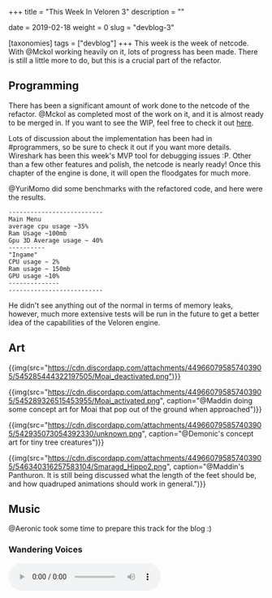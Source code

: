 +++
title = "This Week In Veloren 3"
description = ""

date = 2019-02-18
weight = 0
slug = "devblog-3"

[taxonomies]
tags = ["devblog"]
+++
This week is the week of netcode. With @Mckol working heavily on it, lots of progress has been made. There is still a little more to do, but this is a crucial part of the refactor.

## Programming
There has been a significant amount of work done to the netcode of the refactor. @Mckol as completed most of the work on it, and it is almost ready to be merged in. If you want to see the WIP, feel free to check it out [here](https://gitlab.com/veloren/fresh/merge_requests/6).

Lots of discussion about the implementation has been had in #programmers, so be sure to check it out if you want more details. Wireshark has been this week's MVP tool for debugging issues :P. Other than a few other features and polish, the netcode is nearly ready! Once this chapter of the engine is done, it will open the floodgates for much more.

@YuriMomo did some benchmarks with the refactored code, and here were the results.

```
--------------------------
Main Menu
average cpu usage ~35%
Ram Usage ~100mb
Gpu 3D Average usage ~ 40%
----------
"Ingame"
CPU usage ~ 2%
Ram usage ~ 150mb
GPU usage ~10%
--------------
--------------------------
```

He didn't see anything out of the normal in terms of memory leaks, however, much more extensive tests will be run in the future to get a better idea of the capabilities of the Veloren engine.

## Art

{{img(src="https://cdn.discordapp.com/attachments/449660795857403905/545285444322197505/Moai_deactivated.png")}}

{{img(src="https://cdn.discordapp.com/attachments/449660795857403905/545289326515453955/Moai_activated.png", caption="@Maddin doing some concept art for Moai that pop out of the ground when approached")}}

{{img(src="https://cdn.discordapp.com/attachments/449660795857403905/542935073054392330/unknown.png", caption="@Demonic's concept art for tiny tree creatures")}}

{{img(src="https://cdn.discordapp.com/attachments/449660795857403905/546340316257583104/Smaragd_Hippo2.png", caption="@Maddin's Panthuron. It is still being discussed what the length of the feet should be, and how quadruped animations should work in general.")}}

## Music

@Aeronic took some time to prepare this track for the blog :)

### Wandering Voices
<audio controls>
  <source src="https://cdn.discordapp.com/attachments/542711080544370689/546870018571370496/wandering_voices.ogg" type="audio/ogg">
Your browser does not support the audio element.
</audio>

